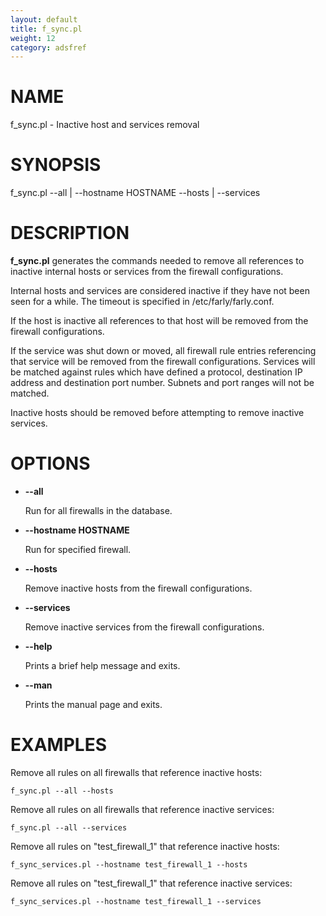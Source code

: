 ```yaml
---
layout: default
title: f_sync.pl
weight: 12
category: adsfref
---
```


# NAME

f\_sync.pl - Inactive host and services removal

# SYNOPSIS

f\_sync.pl --all | --hostname HOSTNAME --hosts | --services

# DESCRIPTION

__f\_sync.pl__ generates the commands needed to remove all references to inactive internal hosts 
or services from the firewall configurations.

Internal hosts and services are considered inactive if they have not been seen for a while. The 
timeout is specified in /etc/farly/farly.conf.

If the host is inactive all references to that host will be removed from the firewall configurations.

If the service was shut down or moved, all firewall rule entries referencing that service will be
removed from the firewall configurations. Services will be matched against rules which have defined
a protocol, destination IP address and destination port number. Subnets and port ranges will not be
matched.

Inactive hosts should be removed before attempting to remove inactive services.

# OPTIONS

- __\--all__

    Run for all firewalls in the database.

- __\--hostname HOSTNAME__

    Run for specified firewall.

- __\--hosts__

    Remove inactive hosts from the firewall configurations.

- __\--services__

    Remove inactive services from the firewall configurations.

- __\--help__

    Prints a brief help message and exits.

- __\--man__

    Prints the manual page and exits.

# EXAMPLES

Remove all rules on all firewalls that reference inactive hosts:

    f_sync.pl --all --hosts

Remove all rules on all firewalls that reference inactive services:

    f_sync.pl --all --services

Remove all rules on "test\_firewall\_1" that reference inactive hosts:

    f_sync_services.pl --hostname test_firewall_1 --hosts

Remove all rules on "test\_firewall\_1" that reference inactive services:

    f_sync_services.pl --hostname test_firewall_1 --services
